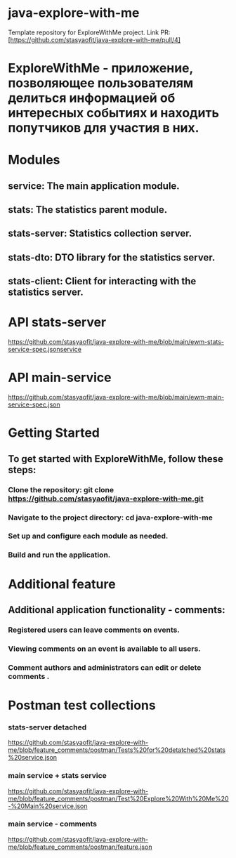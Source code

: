 # java-explore-with-me
Template repository for ExploreWithMe project.
Link PR: [https://github.com/stasyaofit/java-explore-with-me/pull/4]
# ExploreWithMe - приложение, позволяющее пользователям делиться информацией об интересных событиях и находить попутчиков для участия в них.
# Modules
## service: The main application module.
## stats: The statistics parent module.
## stats-server: Statistics collection server.
## stats-dto: DTO library for the statistics server.
## stats-client: Client for interacting with the statistics server.
# API stats-server
https://github.com/stasyaofit/java-explore-with-me/blob/main/ewm-stats-service-spec.jsonservice

# API main-service
https://github.com/stasyaofit/java-explore-with-me/blob/main/ewm-main-service-spec.json

# Getting Started
## To get started with ExploreWithMe, follow these steps:

### Clone the repository: git clone https://github.com/stasyaofit/java-explore-with-me.git
### Navigate to the project directory: cd java-explore-with-me
### Set up and configure each module as needed. 
### Build and run the application.
# Additional feature
## Additional application functionality - comments:

### Registered users can leave comments on events.
### Viewing comments on an event is available to all users.
### Comment authors and administrators can edit or delete comments .
# Postman test collections
### stats-server detached
https://github.com/stasyaofit/java-explore-with-me/blob/feature_comments/postman/Tests%20for%20detatched%20stats%20service.json
### main service + stats service
https://github.com/stasyaofit/java-explore-with-me/blob/feature_comments/postman/Test%20Explore%20With%20Me%20-%20Main%20service.json
### main service - comments
https://github.com/stasyaofit/java-explore-with-me/blob/feature_comments/postman/feature.json